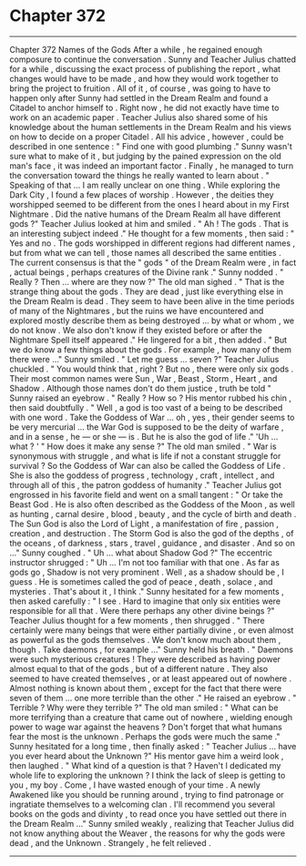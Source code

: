 
# Chapter 372


---

Chapter 372 Names of the Gods
After a while , he regained enough composure to continue the conversation .
Sunny and Teacher Julius chatted for a while , discussing the exact process of publishing the report , what changes would have to be made , and how they would work together to bring the project to fruition .
All of it , of course , was going to have to happen only after Sunny had settled in the Dream Realm and found a Citadel to anchor himself to . Right now , he did not exactly have time to work on an academic paper .
Teacher Julius also shared some of his knowledge about the human settlements in the Dream Realm and his views on how to decide on a proper Citadel . All his advice , however , could be described in one sentence :
" Find one with good plumbing ."
Sunny wasn't sure what to make of it , but judging by the pained expression on the old man's face , it was indeed an important factor .
Finally , he managed to turn the conversation toward the things he really wanted to learn about .
" Speaking of that … I am really unclear on one thing . While exploring the Dark City , I found a few places of worship . However , the deities they worshipped seemed to be different from the ones I heard about in my First Nightmare . Did the native humans of the Dream Realm all have different gods ?"
Teacher Julius looked at him and smiled .
" Ah ! The gods . That is an interesting subject indeed ."
He thought for a few moments , then said :
" Yes and no . The gods worshipped in different regions had different names , but from what we can tell , those names all described the same entities . The current consensus is that the " gods " of the Dream Realm were , in fact , actual beings , perhaps creatures of the Divine rank ."
Sunny nodded .
" Really ? Then … where are they now ?"
The old man sighed .
" That is the strange thing about the gods . They are dead , just like everything else in the Dream Realm is dead . They seem to have been alive in the time periods of many of the Nightmares , but the ruins we have encountered and explored mostly describe them as being destroyed … by what or whom , we do not know . We also don't know if they existed before or after the Nightmare Spell itself appeared ."
He lingered for a bit , then added .
" But we do know a few things about the gods . For example , how many of them there were …"
Sunny smiled .
" Let me guess … seven ?"
Teacher Julius chuckled .
" You would think that , right ? But no , there were only six gods . Their most common names were Sun , War , Beast , Storm , Heart , and Shadow . Although those names don't do them justice , truth be told "
Sunny raised an eyebrow .
" Really ? How so ?
His mentor rubbed his chin , then said doubtfully .
" Well , a god is too vast of a being to be described with one word . Take the Goddess of War … oh , yes , their gender seems to be very mercurial … the War God is supposed to be the deity of warfare , and in a sense , he — or she — is . But he is also the god of life ."
'Uh … what ? '
" How does it make any sense ?"
The old man smiled .
" War is synonymous with struggle , and what is life if not a constant struggle for survival ? So the Goddess of War can also be called the Goddess of Life . She is also the goddess of progress , technology , craft , intellect , and through all of this , the patron goddess of humanity ."
Teacher Julius got engrossed in his favorite field and went on a small tangent :
" Or take the Beast God . He is also often described as the Goddess of the Moon , as well as hunting , carnal desire , blood , beauty , and the cycle of birth and death . The Sun God is also the Lord of Light , a manifestation of fire , passion , creation , and destruction . The Storm God is also the god of the depths , of the oceans , of darkness , stars , travel , guidance , and disaster . And so on …"
Sunny coughed .
" Uh … what about Shadow God ?"
The eccentric instructor shrugged :
" Uh … I'm not too familiar with that one . As far as gods go , Shadow is not very prominent . Well , as a shadow should be , I guess . He is sometimes called the god of peace , death , solace , and mysteries . That's about it , I think ."
Sunny hesitated for a few moments , then asked carefully :
" I see . Hard to imagine that only six entities were responsible for all that . Were there perhaps any other divine beings ?"
Teacher Julius thought for a few moments , then shrugged .
" There certainly were many beings that were either partially divine , or even almost as powerful as the gods themselves . We don't know much about them , though . Take daemons , for example …"
Sunny held his breath .
" Daemons were such mysterious creatures ! They were described as having power almost equal to that of the gods , but of a different nature . They also seemed to have created themselves , or at least appeared out of nowhere . Almost nothing is known about them , except for the fact that there were seven of them ... one more terrible than the other ."
He raised an eyebrow .
" Terrible ? Why were they terrible ?"
The old man smiled :
" What can be more terrifying than a creature that came out of nowhere , wielding enough power to wage war against the heavens ? Don't forget that what humans fear the most is the unknown . Perhaps the gods were much the same ."
Sunny hesitated for a long time , then finally asked :
" Teacher Julius ... have you ever heard about the Unknown ?"
His mentor gave him a weird look , then laughed .
" What kind of a question is that ? Haven't I dedicated my whole life to exploring the unknown ? I think the lack of sleep is getting to you , my boy . Come , I have wasted enough of your time . A newly Awakened like you should be running around , trying to find patronage or ingratiate themselves to a welcoming clan . I'll recommend you several books on the gods and divinty , to read once you have settled out there in the Dream Realm ..."
Sunny smiled weakly , realizing that Teacher Julius did not know anything about the Weaver , the reasons for why the gods were dead , and the Unknown .
Strangely , he felt relieved .

---

